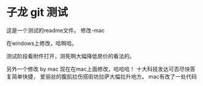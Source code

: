 # 子龙 git 测试

这是一个测试的readme文件。
修改-mac

在windows上修改，哈啊哈。

测试阶段看附件打开，测死啊大幅降低房价的看法的。

另外一个修改 by mac
现在在mac上面修改，哈哈哈！
十大科技发达可否尽快答复简单快捷，
爱丽丝的腹肌拉伤搭街坊拉萨大幅拉升地方。
mac有改了一处代码
